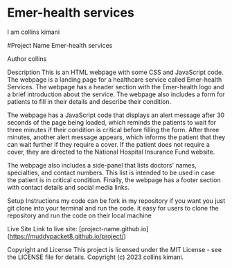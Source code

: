 # Emer-health services
I am collins kimani



#Project Name
Emer-health services

Author
collins

Description
This is an HTML webpage with some CSS and JavaScript code. The webpage is a landing page for a healthcare service called Emer-health Services. The webpage has a header section with the Emer-health logo and a brief introduction about the service. The webpage also includes a form for patients to fill in their details and describe their condition.

The webpage has a JavaScript code that displays an alert message after 30 seconds of the page being loaded, which reminds the patients to wait for three minutes if their condition is critical before filling the form. After three minutes, another alert message appears, which informs the patient that they can wait further if they require a cover. If the patient does not require a cover, they are directed to the National Hospital Insurance Fund website.

The webpage also includes a side-panel that lists doctors' names, specialties, and contact numbers. This list is intended to be used in case the patient is in critical condition. Finally, the webpage has a footer section with contact details and social media links.

Setup Instructions
my code can be fork in my repository if you want you just git clone into your terminal and run the code.
it easy for users to clone the repository and run the code on their local machine

Live Site
Link to live site: [project-name.github.io] (https://muddypacket8.github.io/project/)



Copyright and License
This project is licensed under the MIT License - see the LICENSE file for details. Copyright (c) 2023 collins kimani.
